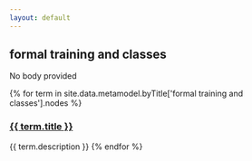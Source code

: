 ```yaml
---
layout: default
---
```

<style>
.initial-content {
  padding-left:5%;
  padding-right:25px;
}
</style>

## formal training and classes

No body provided

{% for term in site.data.metamodel.byTitle['formal training and classes'].nodes %}
### <a href='/_pages/embed?t={{ term.title }}'>{{ term.title }}</a>

{{ term.description }}
{% endfor %}
